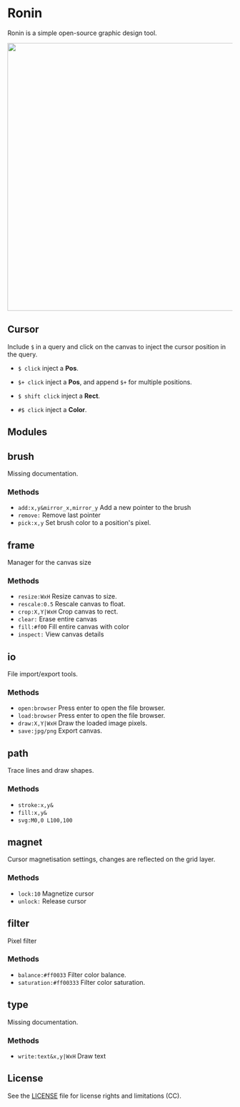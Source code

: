 # Ronin
Ronin is a simple open-source graphic design tool.

<img src='https://raw.githubusercontent.com/hundredrabbits/Ronin/master/PREVIEW.jpg' width='600'/>

## Cursor
Include `$` in a query and click on the canvas to inject the cursor position in the query.
- `$ click` inject a **Pos**.
- `$+ click` inject a **Pos**, and append `$+` for multiple positions.
- `$ shift click` inject a **Rect**.

- `#$ click` inject a **Color**.
## Modules
## brush

Missing documentation.

### Methods
- `add:x,y&mirror_x,mirror_y` Add a new pointer to the brush
- `remove:` Remove last pointer
- `pick:x,y` Set brush color to a position's pixel.

## frame

Manager for the canvas size

### Methods
- `resize:WxH` Resize canvas to size.
- `rescale:0.5` Rescale canvas to float.
- `crop:X,Y|WxH` Crop canvas to rect.
- `clear:` Erase entire canvas
- `fill:#f00` Fill entire canvas with color
- `inspect:` View canvas details

## io

File import/export tools.

### Methods
- `open:browser` Press enter to open the file browser.
- `load:browser` Press enter to open the file browser.
- `draw:X,Y|WxH` Draw the loaded image pixels.
- `save:jpg/png` Export canvas.

## path

Trace lines and draw shapes.

### Methods
- `stroke:x,y&` 
- `fill:x,y&` 
- `svg:M0,0 L100,100` 

## magnet

Cursor magnetisation settings, changes are reflected on the grid layer.

### Methods
- `lock:10` Magnetize cursor
- `unlock:` Release cursor

## filter

Pixel filter

### Methods
- `balance:#ff0033` Filter color balance.
- `saturation:#ff00333` Filter color saturation.

## type

Missing documentation.

### Methods
- `write:text&x,y|WxH` Draw text


## License
See the [LICENSE](LICENSE.md) file for license rights and limitations (CC).
